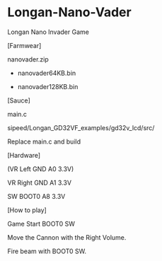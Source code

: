 # Longan-Nano-Vader
Longan Nano Invader Game

[Farmwear]

nanovader.zip

 + nanovader64KB.bin

 + nanovader128KB.bin

[Sauce]

main.c

sipeed/Longan_GD32VF_examples/gd32v_lcd/src/

Replace main.c and build

[Hardware]

(VR Left GND A0 3.3V)

VR Right GND A1 3.3V

SW BOOT0 A8 3.3V

[How to play]

Game Start BOOT0 SW

Move the Cannon with the Right Volume.

Fire beam with BOOT0 SW.
